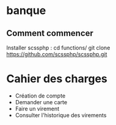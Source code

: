 # banque
## Comment commencer 
Installer scssphp :
    cd functions/
    git clone https://github.com/scssphp/scssphp.git

# Cahier des charges
- Création de compte
- Demander une carte
- Faire un virement
- Consulter l'historique des virements